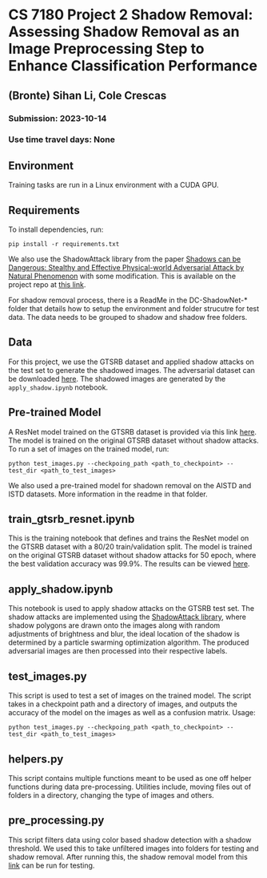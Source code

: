 # CS 7180 Project 2 Shadow Removal: Assessing Shadow Removal as an Image Preprocessing Step to Enhance Classification Performance

## (Bronte) Sihan Li, Cole Crescas
### Submission: 2023-10-14
### Use time travel days: None

## Environment

Training tasks are run in a Linux environment with a CUDA GPU.

## Requirements

To install dependencies, run:

    pip install -r requirements.txt

We also use the ShadowAttack library from the paper [Shadows can be Dangerous: Stealthy and Effective Physical-world Adversarial Attack by Natural Phenomenon](https://arxiv.org/abs/2203.03818) with some modification. This is available on the project repo at [this link](https://github.com/bronteee/advanced-perception/tree/main/shadow-removal/ShadowAttack).

For shadow removal process, there is a ReadMe in the DC-ShadowNet-* folder that details how to setup the environment and folder strucutre for test data.  The data needs to be grouped to shadow and shadow free folders. 

## Data

For this project, we use the GTSRB dataset and applied shadow attacks on the test set to generate the shadowed images. The adversarial dataset can be downloaded [here](https://drive.google.com/file/d/187hUm28FJL3fHKEgpibwRaCE8b7_nFXg/view?usp=sharing). The shadowed images are generated by the `apply_shadow.ipynb` notebook.

## Pre-trained Model

A ResNet model trained on the GTSRB dataset is provided via this link [here](https://drive.google.com/file/d/1H2XrscM-aXEeTqqo8934gcKRiPard5W-/view?usp=sharing). The model is trained on the original GTSRB dataset without shadow attacks. To run a set of images on the trained model, run:

    python test_images.py --checkpoing_path <path_to_checkpoint> --test_dir <path_to_test_images>

We also used a pre-trained model for shadown removal on the AISTD and ISTD datasets.  More information in the readme in that folder.

## train_gtsrb_resnet.ipynb

This is the training notebook that defines and trains the ResNet model on the GTSRB dataset with a 80/20 train/validation split. The model is trained on the original GTSRB dataset without shadow attacks for 50 epoch, where the best validation accuracy was 99.9%. The results can be viewed [here](https://wandb.ai/fire-dream/gtsrb-resnet).

## apply_shadow.ipynb

This notebook is used to apply shadow attacks on the GTSRB test set. The shadow attacks are implemented using the [ShadowAttack library](https://github.com/bronteee/advanced-perception/tree/main/shadow-removal/ShadowAttack), where shadow polygons are drawn onto the images along with random adjustments of brightness and blur, the ideal location of the shadow is determined by a particle swarming optimization algorithm. The produced adversarial images are then processed into their respective labels.

## test_images.py

This script is used to test a set of images on the trained model. The script takes in a checkpoint path and a directory of images, and outputs the accuracy of the model on the images as well as a confusion matrix.
Usage:

    python test_images.py --checkpoing_path <path_to_checkpoint> --test_dir <path_to_test_images>

## helpers.py

This script contains multiple functions meant to be used as one off helper functions during data pre-processing.  Utilities include, moving files out of folders in a directory, changing the type of images and others. 

## pre_processing.py

This script filters data using color based shadow detection with a shadow threshold.  We used this to take unfiltered images into folders for testing and shadow removal.  After running this, the shadow removal model from this [link](https://github.com/jinyeying/DC-ShadowNet-Hard-and-Soft-Shadow-Removal) can be run for testing. 
